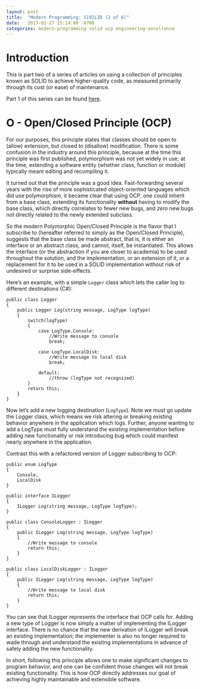 ```yaml
---
layout: post
title:  "Modern Programming: S[O]LID (2 of 6)"
date:   2017-03-27 15:14:00 -0700
categories: modern-programming solid ocp engineering-excellence
---
```

# Introduction
This is part two of a series of articles on using a collection of principles known as SOLID to achieve higher-quality code, as measured primarily through its cost (or ease) of maintenance.

Part 1 of this series can be found [here](https://bradleygibson.github.io/modern-programming/solid/srp/engineering-excellence/2017/03/27/modern-programming-solid-srp-1-of-6.html).
# O - Open/Closed Principle (OCP)
For our purposes, this principle states that classes should be open to (allow) extension, but closed to (disallow) modification.  There is some confusion in the industry around this principle, because at the time this principle was first published, polymorphism was not yet widely in use; at the time, extending a software entity (whether class, function or module) typically meant editing and recompiling it.

It turned out that the principle was a good idea.  Fast-forwarding several years with the rise of more sophisticated object-oriented languages which did use polymorphism, it became clear that using OCP, one could inherit from a base class, extending its functionality **without** having to modify the base class, which directly correlates to fewer new bugs, and *zero* new bugs not directly related to the newly extended subclass.  

So the modern Polymorphic Open/Closed Principle is the flavor that I subscribe to (hereafter referred to simply as the Open/Closed Principle), suggests that the base class be made abstract, that is, it is either an interface or an abstract class, and cannot, itself, be instantiated.  This allows the interface (or the abstraction if you are closer to academia) to be used throughout the solution, and the implementation, or an extension of it, or a replacement for it to be used in a SOLID implementation without risk of undesired or surprise side-effects.

Here’s an example, with a simple `Logger` class which lets the caller log to different destinations (C#):

    public class Logger
    {
        public Logger Log(string message, LogType logType)
        {
            switch(logType)
            {
                case LogType.Console:
                    //Write message to console
                    break;
    
                case LogType.LocalDisk:
                    //Write message to local disk
                    break;
    
                default:
                    //throw (logType not recognized)
            }
            return this;
        }
    }

Now let’s add a new logging destination (`LogType`).  Note we must go update the Logger class, which means we risk altering or breaking existing behavior anywhere in the application which logs.  Further, anyone wanting to add a LogType must fully understand the existing implementation before adding new functionality or risk introducing bug which could manifest nearly anywhere in the application.

Contrast this with a refactored version of Logger subscribing to OCP:

    public enum LogType
    {
        Console,
        LocalDisk
    }
    
    public interface ILogger
    {
        ILogger Log(string message, LogType logType);
    }
    
    public class ConsoleLogger : ILogger
    {
        public ILogger Log(string message, LogType logType)
        {
            //Write message to console
            return this;
        }
    }
    
    public class LocalDiskLogger : ILogger
    {
        public ILogger Log(string message, LogType logType)
        {
            //Write message to local disk
            return this;
        }
    }

You can see that ILogger represents the interface that OCP calls for.  Adding a new type of Logger is now simply a matter of implementing the ILogger interface.  There is no chance that the new derivation of ILogger will break an existing implementation; the implementer is also no longer required to wade through and understand the existing implementations in advance of safely adding the new functionality.

In short, following this principle allows one to make significant changes to program behavior, and one can be confident those changes will not break existing functionality.  This is how OCP directly addresses our goal of achieving highly maintainable and extensible software.
